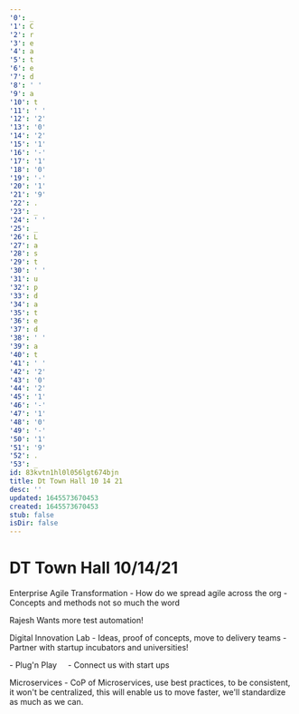 ```yaml
---
'0': _
'1': C
'2': r
'3': e
'4': a
'5': t
'6': e
'7': d
'8': ' '
'9': a
'10': t
'11': ' '
'12': '2'
'13': '0'
'14': '2'
'15': '1'
'16': '-'
'17': '1'
'18': '0'
'19': '-'
'20': '1'
'21': '9'
'22': .
'23': _
'24': ' '
'25': _
'26': L
'27': a
'28': s
'29': t
'30': ' '
'31': u
'32': p
'33': d
'34': a
'35': t
'36': e
'37': d
'38': ' '
'39': a
'40': t
'41': ' '
'42': '2'
'43': '0'
'44': '2'
'45': '1'
'46': '-'
'47': '1'
'48': '0'
'49': '-'
'50': '1'
'51': '9'
'52': .
'53': _
id: 83kvtn1hl0l056lgt674bjn
title: Dt Town Hall 10 14 21
desc: ''
updated: 1645573670453
created: 1645573670453
stub: false
isDir: false
---
```


# DT Town Hall 10/14/21


Enterprise Agile Transformation
\- How do we spread agile across the org
\- Concepts and methods not so much the word

Rajesh
Wants more test automation!

Digital Innovation Lab
\- Ideas, proof of concepts, move to delivery teams
\- Partner with startup incubators and universities!

\- Plug'n Play
    - Connect us with start ups

Microservices
\- CoP of Microservices, use best practices, to be consistent, it won't be centralized, this will enable us to move faster, we'll standardize as much as we can.

